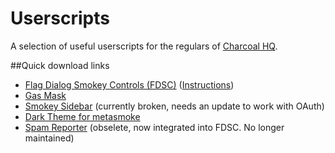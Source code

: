 # Userscripts

A selection of useful userscripts for the regulars of [Charcoal HQ](http://chat.stackexchange.com/rooms/11540/charcoal-hq).


##Quick download links

 - [Flag Dialog Smokey Controls (FDSC)](https://github.com/Charcoal-SE/Userscripts/raw/master/fdsc.user.js) ([Instructions](https://github.com/Charcoal-SE/Userscripts/wiki/FDSC))
 - [Gas Mask](https://github.com/Charcoal-SE/Userscripts/raw/master/gas-mask-se.user.js)
 - [Smokey Sidebar](https://github.com/Charcoal-SE/Userscripts/raw/master/smokey_sidebar.user.js) (currently broken, needs an update to work with OAuth)
 - [Dark Theme for metasmoke](https://github.com/Charcoal-SE/Userscripts/blob/master/ms_dark_theme.user.js)
 - [Spam Reporter](https://github.com/Charcoal-SE/Userscripts/raw/master/spam_reporter.user.js) (obselete, now integrated into FDSC. No longer maintained)

